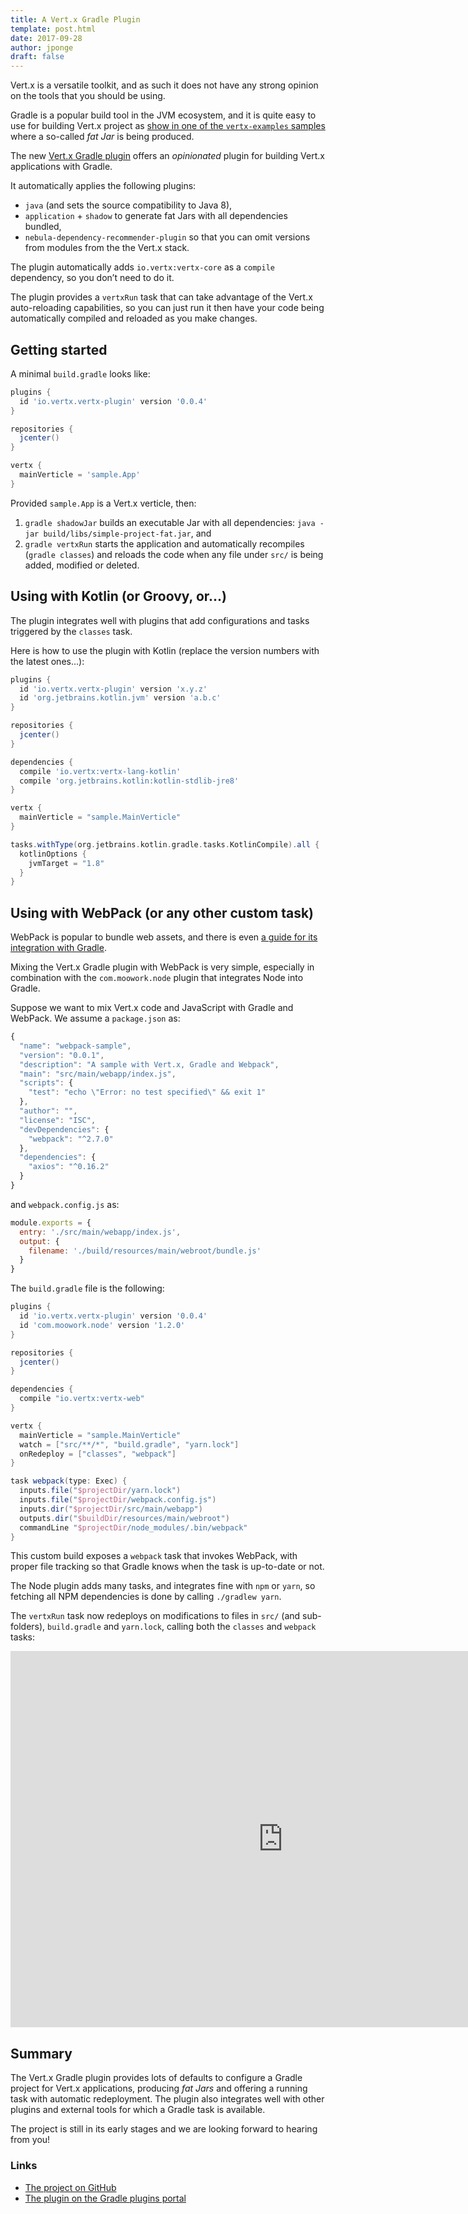 ```yaml
---
title: A Vert.x Gradle Plugin
template: post.html
date: 2017-09-28
author: jponge
draft: false
---
```


Vert.x is a versatile toolkit, and as such it does not have any strong opinion on the tools that you should be using.

Gradle is a popular build tool in the JVM ecosystem, and it is quite easy to use for building Vert.x project as [show in one of the `vertx-examples` samples](https://github.com/vert-x3/vertx-examples/blob/master/gradle-verticles/gradle-verticle/build.gradle) where a so-called _fat Jar_ is being produced.

The new [Vert.x Gradle plugin](https://plugins.gradle.org/plugin/io.vertx.vertx-plugin) offers an _opinionated_ plugin for building Vert.x applications with Gradle.

It automatically applies the following plugins:

* `java` (and sets the source compatibility to Java 8),
* `application` + `shadow` to generate fat Jars with all dependencies bundled,
* `nebula-dependency-recommender-plugin` so that you can omit versions from modules from the the Vert.x stack.

The plugin automatically adds `io.vertx:vertx-core` as a `compile` dependency, so you don’t need to do it.

The plugin provides a `vertxRun` task that can take advantage of the Vert.x auto-reloading capabilities, so you can just run it then have your code being automatically compiled and reloaded as you make changes.

## Getting started

A minimal `build.gradle` looks like:

```groovy
plugins {
  id 'io.vertx.vertx-plugin' version '0.0.4'
}

repositories {
  jcenter()
}

vertx {
  mainVerticle = 'sample.App'
}
```

Provided `sample.App` is a Vert.x verticle, then:

1. `gradle shadowJar` builds an executable Jar with all dependencies: `java -jar build/libs/simple-project-fat.jar`, and
2. `gradle vertxRun` starts the application and automatically recompiles (`gradle classes`) and reloads the code when any file under `src/` is being added, modified or deleted.

## Using with Kotlin (or Groovy, or...)

The plugin integrates well with plugins that add configurations and tasks triggered by the `classes` task.

Here is how to use the plugin with Kotlin (replace the version numbers with the latest ones...):

```groovy
plugins {
  id 'io.vertx.vertx-plugin' version 'x.y.z'
  id 'org.jetbrains.kotlin.jvm' version 'a.b.c'
}

repositories {
  jcenter()
}

dependencies {
  compile 'io.vertx:vertx-lang-kotlin'
  compile 'org.jetbrains.kotlin:kotlin-stdlib-jre8'
}

vertx {
  mainVerticle = "sample.MainVerticle"
}

tasks.withType(org.jetbrains.kotlin.gradle.tasks.KotlinCompile).all {
  kotlinOptions {
    jvmTarget = "1.8"
  }
}
```

## Using with WebPack (or any other custom task)

WebPack is popular to bundle web assets, and there is even [a guide for its integration with Gradle](https://guides.gradle.org/running-webpack-with-gradle/).

Mixing the Vert.x Gradle plugin with WebPack is very simple, especially in combination with the `com.moowork.node` plugin that integrates Node into Gradle.

Suppose we want to mix Vert.x code and JavaScript with Gradle and WebPack.
We assume a `package.json` as:

```javascript
{
  "name": "webpack-sample",
  "version": "0.0.1",
  "description": "A sample with Vert.x, Gradle and Webpack",
  "main": "src/main/webapp/index.js",
  "scripts": {
    "test": "echo \"Error: no test specified\" && exit 1"
  },
  "author": "",
  "license": "ISC",
  "devDependencies": {
    "webpack": "^2.7.0"
  },
  "dependencies": {
    "axios": "^0.16.2"
  }
}
```

and `webpack.config.js` as:

```javascript
module.exports = {
  entry: './src/main/webapp/index.js',
  output: {
    filename: './build/resources/main/webroot/bundle.js'
  }
}
```

The `build.gradle` file is the following:

```groovy
plugins {
  id 'io.vertx.vertx-plugin' version '0.0.4'
  id 'com.moowork.node' version '1.2.0'
}

repositories {
  jcenter()
}

dependencies {
  compile "io.vertx:vertx-web"
}

vertx {
  mainVerticle = "sample.MainVerticle"
  watch = ["src/**/*", "build.gradle", "yarn.lock"]
  onRedeploy = ["classes", "webpack"]
}

task webpack(type: Exec) {
  inputs.file("$projectDir/yarn.lock")
  inputs.file("$projectDir/webpack.config.js")
  inputs.dir("$projectDir/src/main/webapp")
  outputs.dir("$buildDir/resources/main/webroot")
  commandLine "$projectDir/node_modules/.bin/webpack"
}
```

This custom build exposes a `webpack` task that invokes WebPack, with proper file tracking so that Gradle knows when the task is up-to-date or not.

The Node plugin adds many tasks, and integrates fine with `npm` or `yarn`, so fetching all NPM dependencies is done by calling `./gradlew yarn`.

The `vertxRun` task now redeploys on modifications to files in `src/` (and sub-folders), `build.gradle` and `yarn.lock`, calling both the `classes` and `webpack` tasks:

<iframe width="872" height="602" src="https://www.youtube.com/embed/OGy-1w8Z6Dc?rel=0" frameborder="0" allowfullscreen></iframe>

## Summary

The Vert.x Gradle plugin provides lots of defaults to configure a Gradle project for Vert.x applications, producing _fat Jars_ and offering a running task with automatic redeployment.
The plugin also integrates well with other plugins and external tools for which a Gradle task is available.

The project is still in its early stages and we are looking forward to hearing from you!

### Links

* [The project on GitHub](https://github.com/jponge/vertx-gradle-plugin)
* [The plugin on the Gradle plugins portal](https://plugins.gradle.org/plugin/io.vertx.vertx-plugin)
